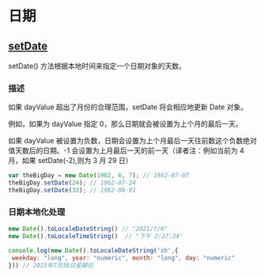 # 日期
## [setDate](https://developer.mozilla.org/zh-CN/docs/Web/JavaScript/Reference/Global_Objects/Date/setDate)

setDate() 方法根据本地时间来指定一个日期对象的天数。

### 描述
如果 dayValue 超出了月份的合理范围，setDate 将会相应地更新 Date 对象。

例如，如果为 dayValue 指定 0，那么日期就会被设置为上个月的最后一天。

如果 dayValue 被设置为负数，日期会设置为上个月最后一天往前数这个负数绝对值天数后的日期。-1 会设置为上月最后一天的前一天（译者注：例如当前为 4 月，如果 setDate(-2),则为 3 月 29 日）

```js
var theBigDay = new Date(1962, 6, 7); // 1962-07-07
theBigDay.setDate(24); // 1962-07-24
theBigDay.setDate(32); // 1962-08-01
```
### 日期本地化处理
```js
new Date().toLocaleDateString() // "2021/7/6"
new Date().toLocaleTimeString()  // "下午 2:27:24"

console.log(new Date().toLocaleDateString('zh',{
 weekday: "long", year: "numeric", month: "long", day: "numeric"
})) // 2023年7月30日星期日
```
